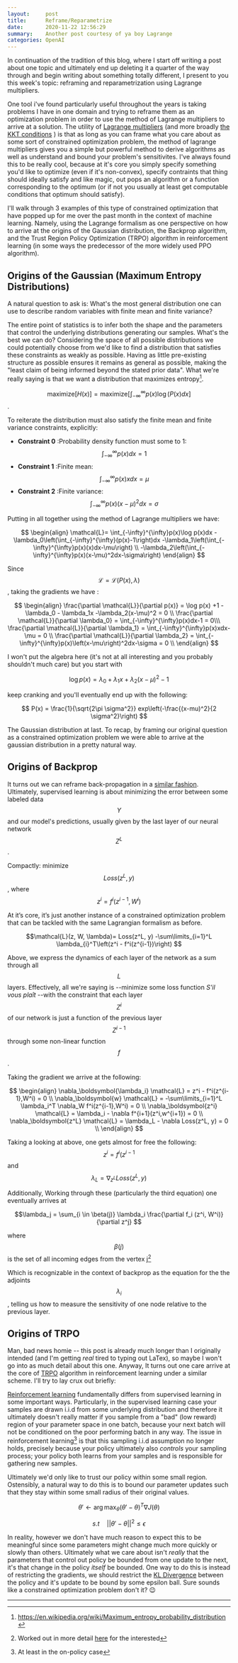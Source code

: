 ```yaml
---
layout:     post
title:      Reframe/Reparametrize 
date:       2020-11-22 12:56:29
summary:    Another post courtesy of ya boy Lagrange 
categories: OpenAI 
---
```


In continuation of the tradition of this blog, where I start off writing a post about one topic and ultimately end up deleting it a quarter of the way through and begin writing about something totally different, I present to you this week's topic: reframing and reparametrization using Lagrange multipliers. 

One tool i've found particularly useful throughout the years is taking problems I have in one domain and trying to reframe them as an optimization problem in order to use the method of Lagrange multipliers to arrive at a solution. The utility of [Lagrange multipliers](https://en.wikipedia.org/wiki/Lagrange_multiplier) (and more broadly [the KKT conditions](https://en.wikipedia.org/wiki/Karush%E2%80%93Kuhn%E2%80%93Tucker_conditions) ) is that as long as you can frame what you care about as some sort of constrained optimization problem, the method of lagrange multipliers gives you a simple but powerful method to derive algorithms as well as understand and bound your problem's sensitivites. I've always found this to be really cool, because at it's core you simply specify something you'd like to optimize (even if it's non-convex), specify contraints that thing should ideally satisfy and like magic, out pops an algorithm or a function corresponding to the optimum (or if not you usually at least get computable conditions that optimum should satisfy).

 I'll walk through 3 examples of this type of constrained optimization that have popped up for me over the past month in the context of machine learning. Namely, using the Lagrange formalism as one perspective on how to  arrive at the origins of the Gaussian distribution, the Backprop algorithm, and the Trust Region Policy Optimization (TRPO) algorithm in reinforcement learning (in some ways the predecessor of the more widely used PPO algorithm).


## Origins of the Gaussian (Maximum Entropy Distributions)
A natural question to ask is: What's the most general distribution one can use to describe random variables with finite mean and finite variance? 

The entire point of statistics is to infer both the shape and the parameters that control the underlying distributions generating our samples. What's the best we can do? Considering the space of all possible distributions we could potentially choose from we'd like to find a distribution that satisfies these constraints as weakly as possible. Having as little pre-existing structure as possible ensures it remains as general as possible, making the "least claim of being informed beyond the stated prior data". What we're really saying  is that we want a distribution that maximizes entropy[^1].

$$ \text{maximize}[H(x)] = \text{maximize}[\int_{-\infty}^{\infty}p(x)\log(P(x)dx ]$$.

To reiterate the distribution must also satisfy the finite mean and finite variance constraints, explicitly:

* **Constraint 0** :Probability density function must some to 1:  $$\int_{-\infty}^{\infty}p(x)dx = 1$$ 
* **Constraint 1** :Finite mean:  $$\int_{-\infty}^{\infty}p(x)xdx = \mu $$
* **Constraint 2** :Finite variance: $$\int_{-\infty}^{\infty}p(x)\left(x-\mu\right)^2dx = \sigma $$ 

Putting in all together using the method of Lagrange multipliers we have:

$$
\begin{align}
\mathcal{L}= 
\int_{-\infty}^{\infty}p(x)\log p(x)dx 
-\lambda_0\left(\int_{-\infty}^{\infty}(p(x)-1\right)dx 
-\lambda_1\left(\int_{-\infty}^{\infty}p(x)(x)dx-\mu\right) \\
-\lambda_2\left(\int_{-\infty}^{\infty}p(x)(x-\mu)^2dx-\sigma\right) 
\end{align}
$$

Since $$\mathcal{L} = \mathcal{L}(P(x), \lambda)$$, taking the gradients we have :

$$
\begin{align}
\frac{\partial \mathcal{L}}{\partial p(x)} =  \log p(x) +1 - \lambda_0 - \lambda_1x -\lambda_2(x-\mu)^2 = 0 \\
\frac{\partial \mathcal{L}}{\partial \lambda_0}  = \int_{-\infty}^{\infty}p(x)dx-1 = 0\\\
\frac{\partial \mathcal{L}}{\partial \lambda_1} = \int_{-\infty}^{\infty}p(x)xdx-\mu = 0 \\
\frac{\partial \mathcal{L}}{\partial \lambda_2}  = \int_{-\infty}^{\infty}p(x)\left(x-\mu\right)^2dx-\sigma = 0 \\
\end{align}
$$

I won't put the algebra here (it's not at all interesting and you probably shouldn't much care) but you start with 

$$\log p(x) = \lambda_0 + \lambda_1 x + \lambda_2(x-\mu)^2 -1 $$ 

keep cranking and you'll eventually end up with the following:

$$ P(x) = \frac{1}{\sqrt{2\pi \sigma^2}} exp\left(-\frac{(x-mu)^2}{2 \sigma^2}\right) $$

The Gaussian distribution at last. To recap, by framing our original question as a constrained optimization problem we were able to arrive at the gaussian distribution in a pretty natural way.

## Origins of Backprop 
It turns out we can reframe back-propagation in a [similar fashion](http://yann.lecun.com/exdb/publis/pdf/lecun-88.pdf). Ultimately, supervised learning is about minimizing the error between some labeled data $$Y$$ and our model's predictions, usually given by the last layer of our neural network $$Z^L$$. 

Compactly: minimize $$ Loss(z^L, y) $$, where $$ z^{i} = f^i(z^{i-1},W^i) $$

At it’s core, it’s just another instance of a constrained optimization problem that can be tackled with the same Lagrangian formalism as before.

$$\mathcal{L}(z, W, \lambda)=  Loss(z^L, y) -\sum\limits_{i=1}^L \lambda_{i}^T\left(z^i - f^i(z^{i-1})\right)  $$

Above, we express the dynamics of each layer of the network as a sum through all $$L$$ layers. Effectively, all we're saying is --minimize some loss function  *S'il vous plaît* --with the constraint that each layer $$ Z^i$$ of our network is just a function of the previous layer $$Z^{i-1}$$ through some non-linear function $$f$$. 

Taking the gradient we arrive at the following:

$$
\begin{align}
\nabla_\boldsymbol{\lambda_i} \mathcal{L} = z^i - f^i(z^{i-1},W^i) = 0 \\
\nabla_\boldsymbol{w} \mathcal{L} = -\sum\limits_{i=1}^L \lambda_i^T \nabla_W f^i(z^{i-1},W^i) = 0 \\ 
\nabla_\boldsymbol{z^i} \mathcal{L} = \lambda_i - \nabla f^{i+1}(z^i,w^{i+1}) = 0 \\
\nabla_\boldsymbol{z^L} \mathcal{L} = \lambda_L - \nabla Loss(z^L, y) = 0 \\
\end{align}
$$

Taking a looking at above, one gets almost for free the following: 
$$ z^i =f^i(z^{i-1} $$ and $$ \lambda_L = \nabla_{z^L} Loss(z^L,y)$$

Additionally, Working through these (particularly the third equation)  one eventually arrives at

$$\lambda_j = \sum_{i \in \beta(j)} \lambda_i \frac{\partial f_i (z^i, W^i)}{\partial z^j} $$  

where $$ \beta(j) $$ is the set of all incoming edges from the vertex j[^2]

Which is recognizable in the context of backprop as the equation for the the adjoints $$\lambda_ i$$, telling us how to measure the sensitivity of one node relative to the previous layer.  
## Origins of TRPO
Man, bad news homie -- this post is already much longer than I originally intended (and I'm getting *real* tired to typing out LaTex), so maybe I won't go into as much detail about this one. Anyway, It turns out one care arrive at the core of [TRPO](https://arxiv.org/pdf/1502.05477.pdf) algorithm in reinforcement learning under a similar scheme. I'll try to lay crux out briefly:

[Reinforcement learning](https://lilianweng.github.io/lil-log/2018/02/19/a-long-peek-into-reinforcement-learning.html) fundamentally differs from supervised learning in some important ways. Particularly, in the supervised learning case your samples are drawn i.i.d from some underlying distribution and therefore it ultimately doesn't really matter if you sample from a "bad" (low reward) region of your parameter space in one batch, because your next batch will not be conditioned on the poor performing batch in any way. The issue in reinforcement learning[^3] is that this sampling i.i.d assumption no longer holds, precisely because your policy ultimately also *controls* your sampling process; your policy both learns from your samples and is responsible for gathering new samples.

Ultimately we'd only like to trust our policy within some small region. Ostensibly, a natural way to do this is to bound our parameter updates such that they stay within some small radius of their original values.  

$$\theta' \leftarrow  \arg\max_{\theta} (\theta' - \theta)^T \nabla J(\theta) $$

$$ s.t \quad ||\theta' - \theta || ^2 \leq \epsilon $$


In reality, however we don't have much reason to expect this to be meaningful since some parameters might change much more quickly or slowly than others. Ultimately what we care about isn't *really* that the parameters that control out policy be bounded from one update to the next, it's that change in the policy *itself* be bounded. One way to do this is instead of restricting the gradients, we  should restrict the [KL Divergence](https://en.wikipedia.org/wiki/Kullback%E2%80%93Leibler_divergence) between the policy and it's update to be bound by some epsilon ball. Sure sounds like a constrained optimization problem don't it? 😉


---
[^1]: https://en.wikipedia.org/wiki/Maximum_entropy_probability_distribution
[^2]: Worked out in more detail [here](https://timvieira.github.io/blog/post/2017/08/18/backprop-is-not-just-the-chain-rule/) for the interested
[^3]: At least in the on-policy case
